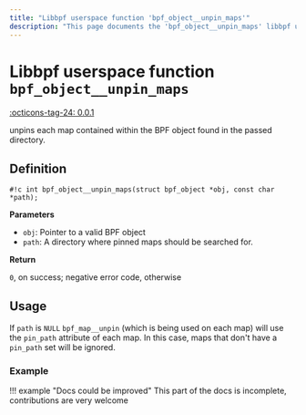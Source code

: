 ```yaml
---
title: "Libbpf userspace function 'bpf_object__unpin_maps'"
description: "This page documents the 'bpf_object__unpin_maps' libbpf userspace function, including its definition, usage, and examples."
---
```

# Libbpf userspace function `bpf_object__unpin_maps`

<!-- [LIBBPF_TAG] -->
[:octicons-tag-24: 0.0.1](https://github.com/libbpf/libbpf/releases/tag/v0.0.1)
<!-- [/LIBBPF_TAG] -->

unpins each map contained within the BPF object found in the passed directory.

## Definition

`#!c int bpf_object__unpin_maps(struct bpf_object *obj, const char *path);`

**Parameters**

- `obj`: Pointer to a valid BPF object
- `path`: A directory where pinned maps should be searched for.

**Return**

`0`, on success; negative error code, otherwise

## Usage


If `path` is `NULL` `bpf_map__unpin` (which is being used on each map) will use the `pin_path` attribute of each map. In this case, maps that don't have a `pin_path` set will be ignored.

### Example

!!! example "Docs could be improved"
    This part of the docs is incomplete, contributions are very welcome
